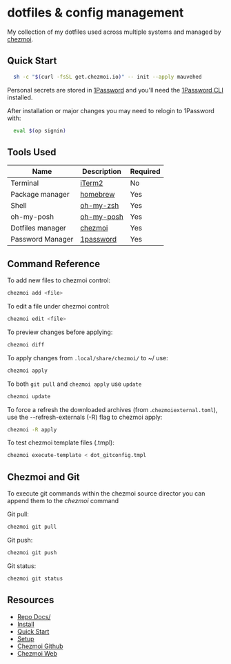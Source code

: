 # dotfiles & config management

My collection of my dotfiles used across multiple systems and managed by [chezmoi](https://www.github.com/twpayne/chezmoi).

## Quick Start

```sh
  sh -c "$(curl -fsSL get.chezmoi.io)" -- init --apply mauvehed
```

Personal secrets are stored in [1Password](https://1password.com) and you'll
need the [1Password CLI](https://developer.1password.com/docs/cli/) installed.

After installation or major changes you may need to relogin to 1Password with:

```sh
  eval $(op signin)
```

## Tools Used

| Name | Description | Required |
| ---- | ----------- | -------- |
| Terminal | [iTerm2](https://iterm2.com) | No |
| Package manager | [homebrew](https://brew.sh/) | Yes |
| Shell | [oh-my-zsh](https://github.com/ohmyzsh/ohmyzsh/wiki/Installing-ZSH) | Yes |
| oh-my-posh         | [oh-my-posh](https://ohmyposh.dev) | Yes |
| Dotfiles manager  | [chezmoi](https://chezmoi.io/) | Yes |
| Password Manager  | [1password](https://www.1password.com/) | Yes |

## Command Reference

To add new files to chezmoi control:

```sh
chezmoi add <file>
```

To edit a file under chezmoi control:

```sh
chezmoi edit <file>
```

To preview changes before applying:

```sh
chezmoi diff
```

To apply changes from `.local/share/chezmoi/` to ~/ use:

```sh
chezmoi apply
```

To both `git pull` and `chezmoi apply` use `update`

```sh
chezmoi update
```

To force a refresh the downloaded archives (from .`chezmoiexternal.toml`), use the --refresh-externals (-R) flag to chezmoi apply:

```sh
chezmoi -R apply
```

To test chezmoi template files (.tmpl):
```sh
chezmoi execute-template < dot_gitconfig.tmpl
```

## Chezmoi and Git

To execute git commands within the chezmoi source director you can append them to the *chezmoi* command

Git pull:

```sh
chezmoi git pull
```

Git push:

```sh
chezmoi git push
```

Git status:

```sh
chezmoi git status
```

## Resources

* [Repo Docs/](docs/)
* [Install](https://www.chezmoi.io/install/)
* [Quick Start](https://www.chezmoi.io/quick-start/#using-chezmoi-across-multiple-machines)
* [Setup](https://www.chezmoi.io/user-guide/setup/)
* [Chezmoi Github](https://github.com/twpayne/chezmoi)
* [Chezmoi Web](https://chezmoi.io)

